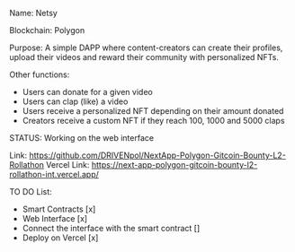 Name: Netsy

Blockchain: Polygon

Purpose: A simple DAPP where content-creators can create their profiles, upload their videos and reward their community with personalized NFTs.

Other functions:
- Users can donate for a given video
- Users can clap (like) a video
- Users receive a personalized NFT depending on their amount donated
- Creators receive a custom NFT if they reach 100, 1000 and 5000 claps

STATUS:
Working on the web interface

Link: https://github.com/DRIVENpol/NextApp-Polygon-Gitcoin-Bounty-L2-Rollathon
Vercel Link: https://next-app-polygon-gitcoin-bounty-l2-rollathon-int.vercel.app/

TO DO List:
- Smart Contracts [x]
- Web Interface [x]
- Connect the interface with the smart contract []
- Deploy on Vercel [x]
